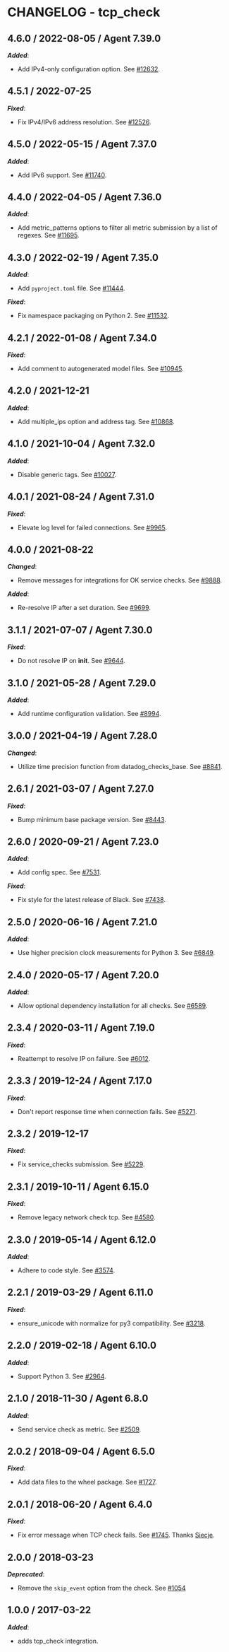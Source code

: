 # CHANGELOG - tcp_check

## 4.6.0 / 2022-08-05 / Agent 7.39.0

***Added***: 

* Add IPv4-only configuration option. See [#12632](https://github.com/DataDog/integrations-core/pull/12632).


## 4.5.1 / 2022-07-25

***Fixed***: 

* Fix IPv4/IPv6 address resolution. See [#12526](https://github.com/DataDog/integrations-core/pull/12526).


## 4.5.0 / 2022-05-15 / Agent 7.37.0

***Added***: 

* Add IPv6 support. See [#11740](https://github.com/DataDog/integrations-core/pull/11740).


## 4.4.0 / 2022-04-05 / Agent 7.36.0

***Added***: 

* Add metric_patterns options to filter all metric submission by a list of regexes. See [#11695](https://github.com/DataDog/integrations-core/pull/11695).


## 4.3.0 / 2022-02-19 / Agent 7.35.0

***Added***: 

* Add `pyproject.toml` file. See [#11444](https://github.com/DataDog/integrations-core/pull/11444).

***Fixed***: 

* Fix namespace packaging on Python 2. See [#11532](https://github.com/DataDog/integrations-core/pull/11532).


## 4.2.1 / 2022-01-08 / Agent 7.34.0

***Fixed***: 

* Add comment to autogenerated model files. See [#10945](https://github.com/DataDog/integrations-core/pull/10945).


## 4.2.0 / 2021-12-21

***Added***: 

* Add multiple_ips option and address tag. See [#10868](https://github.com/DataDog/integrations-core/pull/10868).


## 4.1.0 / 2021-10-04 / Agent 7.32.0

***Added***: 

* Disable generic tags. See [#10027](https://github.com/DataDog/integrations-core/pull/10027).


## 4.0.1 / 2021-08-24 / Agent 7.31.0

***Fixed***: 

* Elevate log level for failed connections. See [#9965](https://github.com/DataDog/integrations-core/pull/9965).


## 4.0.0 / 2021-08-22

***Changed***: 

* Remove messages for integrations for OK service checks. See [#9888](https://github.com/DataDog/integrations-core/pull/9888).

***Added***: 

* Re-resolve IP after a set duration. See [#9699](https://github.com/DataDog/integrations-core/pull/9699).


## 3.1.1 / 2021-07-07 / Agent 7.30.0

***Fixed***: 

* Do not resolve IP on __init__. See [#9644](https://github.com/DataDog/integrations-core/pull/9644).


## 3.1.0 / 2021-05-28 / Agent 7.29.0

***Added***: 

* Add runtime configuration validation. See [#8994](https://github.com/DataDog/integrations-core/pull/8994).


## 3.0.0 / 2021-04-19 / Agent 7.28.0

***Changed***: 

* Utilize time precision function from datadog_checks_base. See [#8841](https://github.com/DataDog/integrations-core/pull/8841).


## 2.6.1 / 2021-03-07 / Agent 7.27.0

***Fixed***: 

* Bump minimum base package version. See [#8443](https://github.com/DataDog/integrations-core/pull/8443).


## 2.6.0 / 2020-09-21 / Agent 7.23.0

***Added***: 

* Add config spec. See [#7531](https://github.com/DataDog/integrations-core/pull/7531).

***Fixed***: 

* Fix style for the latest release of Black. See [#7438](https://github.com/DataDog/integrations-core/pull/7438).


## 2.5.0 / 2020-06-16 / Agent 7.21.0

***Added***: 

* Use higher precision clock measurements for Python 3. See [#6849](https://github.com/DataDog/integrations-core/pull/6849).


## 2.4.0 / 2020-05-17 / Agent 7.20.0

***Added***: 

* Allow optional dependency installation for all checks. See [#6589](https://github.com/DataDog/integrations-core/pull/6589).


## 2.3.4 / 2020-03-11 / Agent 7.19.0

***Fixed***: 

* Reattempt to resolve IP on failure. See [#6012](https://github.com/DataDog/integrations-core/pull/6012).


## 2.3.3 / 2019-12-24 / Agent 7.17.0

***Fixed***: 

* Don't report response time when connection fails. See [#5271](https://github.com/DataDog/integrations-core/pull/5271).


## 2.3.2 / 2019-12-17

***Fixed***: 

* Fix service_checks submission. See [#5229](https://github.com/DataDog/integrations-core/pull/5229).


## 2.3.1 / 2019-10-11 / Agent 6.15.0

***Fixed***: 

* Remove legacy network check tcp. See [#4580](https://github.com/DataDog/integrations-core/pull/4580).


## 2.3.0 / 2019-05-14 / Agent 6.12.0

***Added***: 

* Adhere to code style. See [#3574](https://github.com/DataDog/integrations-core/pull/3574).


## 2.2.1 / 2019-03-29 / Agent 6.11.0

***Fixed***: 

* ensure_unicode with normalize for py3 compatibility. See [#3218](https://github.com/DataDog/integrations-core/pull/3218).


## 2.2.0 / 2019-02-18 / Agent 6.10.0

***Added***: 

* Support Python 3. See [#2964](https://github.com/DataDog/integrations-core/pull/2964).


## 2.1.0 / 2018-11-30 / Agent 6.8.0

***Added***: 

* Send service check as metric. See [#2509][1].


## 2.0.2 / 2018-09-04 / Agent 6.5.0

***Fixed***: 

* Add data files to the wheel package. See [#1727][2].


## 2.0.1 / 2018-06-20 / Agent 6.4.0

***Fixed***: 

* Fix error message when TCP check fails. See [#1745][3]. Thanks [Siecje][4].


## 2.0.0 / 2018-03-23

***Deprecated***: 

* Remove the `skip_event` option from the check. See [#1054][5]


## 1.0.0 / 2017-03-22

***Added***: 

* adds tcp_check integration.

[1]: https://github.com/DataDog/integrations-core/pull/2509
[2]: https://github.com/DataDog/integrations-core/pull/1727
[3]: https://github.com/DataDog/integrations-core/pull/1745
[4]: https://github.com/Siecje
[5]: https://github.com/DataDog/integrations-core/pull/1054
